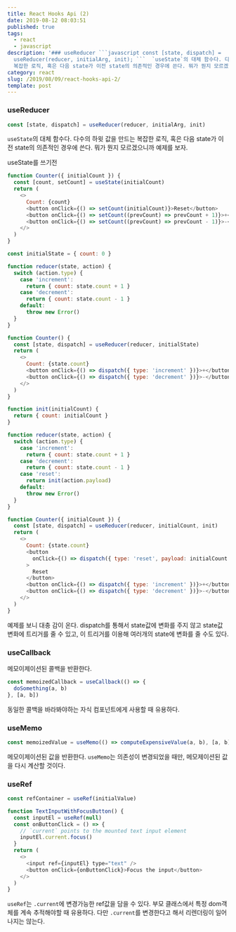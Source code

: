 ```yaml
---
title: React Hooks Api (2)
date: 2019-08-12 08:03:51
published: true
tags:
  - react
  - javascript
description: '### useReducer ```javascript const [state, dispatch] =
  useReducer(reducer, initialArg, init); ```  `useState`의 대체 함수다. 다수의 하윗 값을 만드는
  복잡한 로직, 혹은 다음 state가 이전 state의 의존적인 경우에 쓴다. 뭐가 뭔지 모르겠으니까 예제를 보자.  ...'
category: react
slug: /2019/08/09/react-hooks-api-2/
template: post
---
```


### useReducer

```javascript
const [state, dispatch] = useReducer(reducer, initialArg, init)
```

`useState`의 대체 함수다. 다수의 하윗 값을 만드는 복잡한 로직, 혹은 다음 state가 이전 state의 의존적인 경우에 쓴다. 뭐가 뭔지 모르겠으니까 예제를 보자.

useState를 쓰기전

```javascript
function Counter({ initialCount }) {
  const [count, setCount] = useState(initialCount)
  return (
    <>
      Count: {count}
      <button onClick={() => setCount(initialCount)}>Reset</button>
      <button onClick={() => setCount((prevCount) => prevCount + 1)}>+</button>
      <button onClick={() => setCount((prevCount) => prevCount - 1)}>-</button>
    </>
  )
}
```

```javascript
const initialState = { count: 0 }

function reducer(state, action) {
  switch (action.type) {
    case 'increment':
      return { count: state.count + 1 }
    case 'decrement':
      return { count: state.count - 1 }
    default:
      throw new Error()
  }
}

function Counter() {
  const [state, dispatch] = useReducer(reducer, initialState)
  return (
    <>
      Count: {state.count}
      <button onClick={() => dispatch({ type: 'increment' })}>+</button>
      <button onClick={() => dispatch({ type: 'decrement' })}>-</button>
    </>
  )
}
```

```javascript
function init(initialCount) {
  return { count: initialCount }
}

function reducer(state, action) {
  switch (action.type) {
    case 'increment':
      return { count: state.count + 1 }
    case 'decrement':
      return { count: state.count - 1 }
    case 'reset':
      return init(action.payload)
    default:
      throw new Error()
  }
}

function Counter({ initialCount }) {
  const [state, dispatch] = useReducer(reducer, initialCount, init)
  return (
    <>
      Count: {state.count}
      <button
        onClick={() => dispatch({ type: 'reset', payload: initialCount })}
      >
        Reset
      </button>
      <button onClick={() => dispatch({ type: 'increment' })}>+</button>
      <button onClick={() => dispatch({ type: 'decrement' })}>-</button>
    </>
  )
}
```

예제를 보니 대충 감이 온다. dispatch를 통해서 state값에 변화를 주지 않고 state값 변화에 트리거를 줄 수 있고, 이 트리거를 이용해 여러개의 state에 변화를 줄 수도 있다.

### useCallback

메모이제이션된 콜백을 반환한다.

```javascript
const memoizedCallback = useCallback(() => {
  doSomething(a, b)
}, [a, b])
```

동일한 콜백을 바라봐야하는 자식 컴포넌트에게 사용할 때 유용하다.

### useMemo

```javascript
const memoizedValue = useMemo(() => computeExpensiveValue(a, b), [a, b])
```

메모이제이션된 값을 반환한다. `useMemo`는 의존성이 변경되었을 때만, 메모제이션된 값을 다시 계산할 것이다.

### useRef

```javascript
const refContainer = useRef(initialValue)

function TextInputWithFocusButton() {
  const inputEl = useRef(null)
  const onButtonClick = () => {
    // `current` points to the mounted text input element
    inputEl.current.focus()
  }
  return (
    <>
      <input ref={inputEl} type="text" />
      <button onClick={onButtonClick}>Focus the input</button>
    </>
  )
}
```

`useRef`는 `.current`에 변경가능한 ref값을 담을 수 있다. 부모 클래스에서 특정 dom객체를 계속 추적해야할 때 유용하다. 다만 `.current`를 변경한다고 해서 리렌더링이 일어나지는 않는다.
